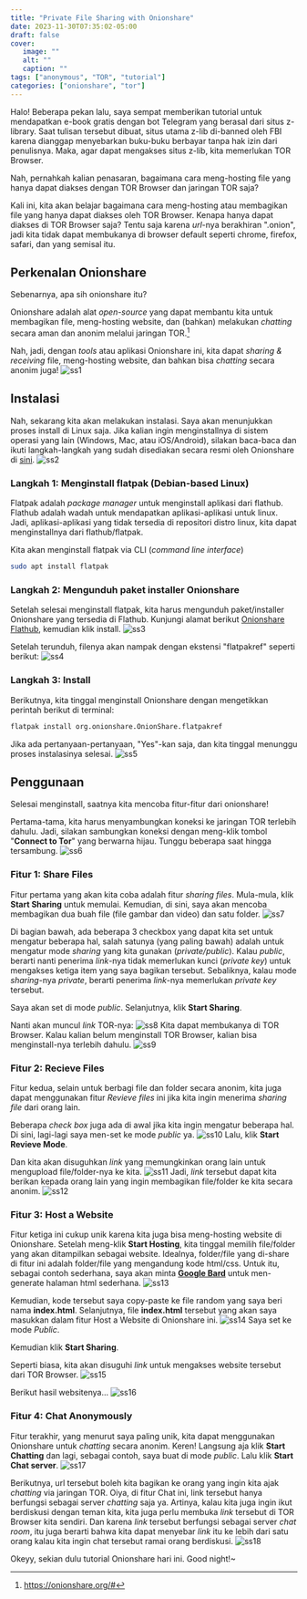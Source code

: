 ```yaml
---
title: "Private File Sharing with Onionshare"
date: 2023-11-30T07:35:02-05:00
draft: false
cover:
   image: ""
   alt: ""
   caption: ""
tags: ["anonymous", "TOR", "tutorial"]
categories: ["onionshare", "tor"]
---
```


Halo!
Beberapa pekan lalu, saya sempat memberikan tutorial untuk mendapatkan e-book gratis dengan bot Telegram yang
berasal dari situs z-library. Saat tulisan tersebut dibuat, situs utama z-lib di-banned oleh FBI karena dianggap
menyebarkan buku-buku berbayar tanpa hak izin dari penulisnya. Maka, agar dapat mengakses situs z-lib, kita 
memerlukan TOR Browser.


Nah, pernahkah kalian penasaran, bagaimana cara meng-hosting file yang hanya dapat diakses dengan TOR Browser
dan jaringan TOR saja? 

Kali ini, kita akan belajar bagaimana cara meng-hosting atau membagikan file yang hanya dapat diakses oleh
TOR Browser. Kenapa hanya dapat diakses di TOR Browser saja? Tentu saja karena *url*-nya berakhiran ".onion", jadi kita tidak dapat membukanya di browser default seperti chrome, firefox, safari, dan yang semisal itu.

## Perkenalan Onionshare
Sebenarnya, apa sih onionshare itu?

Onionshare adalah alat *open-source* yang dapat membantu kita untuk membagikan file, meng-hosting website, dan
(bahkan) melakukan *chatting* secara aman dan anonim melalui jaringan TOR.[^1]

Nah, jadi, dengan *tools* atau aplikasi Onionshare ini, kita dapat *sharing & receiving* file, meng-hosting 
website, dan bahkan bisa *chatting* secara anonim juga!
![ss1](/onionshare/onionshare-features.png)

## Instalasi
Nah, sekarang kita akan melakukan instalasi. Saya akan menunjukkan proses install di Linux saja. Jika kalian
ingin menginstallnya di sistem operasi yang lain (Windows, Mac, atau iOS/Android), silakan baca-baca dan 
ikuti langkah-langkah yang sudah disediakan secara resmi oleh Onionshare di [sini](https://docs.onionshare.org/2.6/en/install.html). 
![ss2](/onionshare/download-install.png)

### Langkah 1: Menginstall flatpak (Debian-based Linux)
Flatpak adalah *package manager* untuk menginstall aplikasi dari flathub. Flathub adalah wadah untuk mendapatkan
aplikasi-aplikasi untuk linux. Jadi, aplikasi-aplikasi yang tidak tersedia di repositori distro linux, kita 
dapat menginstallnya dari flathub/flatpak. 

Kita akan menginstall flatpak via CLI (*command line interface*)

```bash
sudo apt install flatpak
```

### Langkah 2: Mengunduh paket installer Onionshare 
Setelah selesai menginstall flatpak, kita harus mengunduh paket/installer Onionshare yang tersedia di Flathub.
Kunjungi alamat berikut [Onionshare Flathub](https://flathub.org/apps/org.onionshare.OnionShare), kemudian 
klik install.
![ss3](/onionshare/flathub.png)

Setelah terunduh, filenya akan nampak dengan ekstensi "flatpakref" seperti berikut:
![ss4](/onionshare/onionshare-file.png)

### Langkah 3: Install
Berikutnya, kita tinggal menginstall Onionshare dengan mengetikkan perintah berikut di terminal:

```bash
flatpak install org.onionshare.OnionShare.flatpakref
```
Jika ada pertanyaan-pertanyaan, "Yes"-kan saja, dan kita tinggal menunggu proses instalasinya selesai.
![ss5](/onionshare/install-onionshare.png)

## Penggunaan
Selesai menginstall, saatnya kita mencoba fitur-fitur dari onionshare!

Pertama-tama, kita harus menyambungkan koneksi ke jaringan TOR terlebih dahulu. Jadi, silakan sambungkan koneksi
dengan meng-klik tombol "**Connect to Tor**" yang berwarna hijau. Tunggu beberapa saat hingga tersambung.
![ss6](/onionshare/connect-to-tor.png)

### Fitur 1: Share Files 
Fitur pertama yang akan kita coba adalah fitur *sharing files*. Mula-mula, klik **Start Sharing**
untuk memulai. Kemudian, di sini, saya akan mencoba membagikan dua buah file (file gambar dan video) dan satu folder.
![ss7](/onionshare/share-setup.png)

Di bagian bawah, ada beberapa 3 checkbox yang dapat kita set untuk mengatur beberapa hal, salah satunya (yang
paling bawah) adalah untuk mengatur mode *sharing* yang kita gunakan (*private/public*). Kalau *public*, 
berarti nanti penerima *link*-nya tidak memerlukan kunci (*private key*) untuk mengakses ketiga item yang saya
bagikan tersebut. Sebaliknya, kalau mode *sharing*-nya *private*, berarti penerima *link*-nya memerlukan *private key*
tersebut.

Saya akan set di mode *public*. Selanjutnya, klik **Start Sharing**.

Nanti akan muncul *link* TOR-nya:
![ss8](/onionshare/url-sharing.png)
Kita dapat membukanya di TOR Browser. Kalau kalian belum menginstall TOR Browser, kalian bisa menginstall-nya
terlebih dahulu. 
![ss9](/onionshare/torbrowser-open.png)

### Fitur 2: Recieve Files
Fitur kedua, selain untuk berbagi file dan folder secara anonim, kita juga dapat menggunakan fitur *Revieve files*
ini jika kita ingin menerima *sharing file* dari orang lain.

Beberapa *check box* juga ada di awal jika kita ingin mengatur beberapa hal. Di sini, lagi-lagi saya men-set
ke mode *public* ya.
![ss10](/onionshare/recieve-files.png)
Lalu, klik **Start Revieve Mode**.

Dan kita akan disuguhkan *link* yang memungkinkan orang lain untuk mengupload file/folder-nya ke kita.
![ss11](/onionshare/url-recieving.png)
Jadi, *link* tersebut dapat kita berikan kepada orang lain yang ingin membagikan file/folder ke kita secara anonim.
![ss12](/onionshare/torbrowser-open-recieve.png)

### Fitur 3: Host a Website
Fitur ketiga ini cukup unik karena kita juga bisa meng-hosting website di Onionshare. Setelah meng-klik 
**Start Hosting**, kita tinggal memilih file/folder yang akan ditampilkan sebagai website. Idealnya, folder/file
yang di-share di fitur ini adalah folder/file yang mengandung kode html/css. Untuk itu, sebagai contoh
sederhana, saya akan minta 
[**Google Bard**](https://bard.google.com/?utm_source=sem&utm_medium=paid-media&utm_campaign=q4idID_sem7&gclid=EAIaIQobChMIi-3PypHsggMVhKRmAh1Q2AAOEAAYASAAEgJZDPD_BwE&hl=en)
untuk men-generate halaman html sederhana.
![ss13](/onionshare/google-bard.png)

Kemudian, kode tersebut saya copy-paste ke file random yang saya beri nama **index.html**. Selanjutnya, file
**index.html** tersebut yang akan saya masukkan dalam fitur Host a Website di Onionshare ini.
![ss14](/onionshare/hostwebsite.png)
Saya set ke mode *Public*.

Kemudian klik **Start Sharing**.

Seperti biasa, kita akan disuguhi *link* untuk mengakses website tersebut dari TOR Browser.
![ss15](/onionshare/url-hostwebsite.png)

Berikut hasil websitenya...
![ss16](/onionshare/torbrowser-open-hostwebsite.png)

### Fitur 4: Chat Anonymously
Fitur terakhir, yang menurut saya paling unik, kita dapat menggunakan Onionshare untuk *chatting* secara
anonim. Keren! Langsung aja klik **Start Chatting** dan lagi, sebagai contoh, saya buat di mode *public*. Lalu
klik **Start Chat server**.
![ss17](/onionshare/url-chatting.png)

Berikutnya, url tersebut boleh kita bagikan ke orang yang ingin kita ajak *chatting* via jaringan TOR. Oiya, 
di fitur Chat ini, link tersebut hanya berfungsi sebagai server *chatting* saja ya. Artinya, kalau kita juga
ingin ikut berdiskusi dengan teman kita, kita juga perlu membuka *link* tersebut di TOR Browser kita sendiri. Dan
karena *link* tersebut berfungsi sebagai server *chat room*, itu juga berarti bahwa kita dapat menyebar *link* itu ke
lebih dari satu orang kalau kita ingin chat tersebut ramai orang berdiskusi.
![ss18](/onionshare/torbrowser-open-chat.png)

Okeyy, sekian dulu tutorial Onionshare hari ini. Good night!~

[^1]: https://onionshare.org/#
